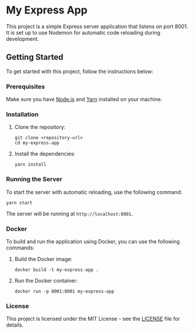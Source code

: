 # My Express App

This project is a simple Express server application that listens on port 8001. It is set up to use Nodemon for automatic code reloading during development.

## Getting Started

To get started with this project, follow the instructions below:

### Prerequisites

Make sure you have [Node.js](https://nodejs.org/) and [Yarn](https://yarnpkg.com/) installed on your machine.

### Installation

1. Clone the repository:
   ```
   git clone <repository-url>
   cd my-express-app
   ```

2. Install the dependencies:
   ```
   yarn install
   ```

### Running the Server

To start the server with automatic reloading, use the following command:
```
yarn start
```

The server will be running at `http://localhost:8001`.

### Docker

To build and run the application using Docker, you can use the following commands:

1. Build the Docker image:
   ```
   docker build -t my-express-app .
   ```

2. Run the Docker container:
   ```
   docker run -p 8001:8001 my-express-app
   ```

### License

This project is licensed under the MIT License - see the [LICENSE](LICENSE) file for details.